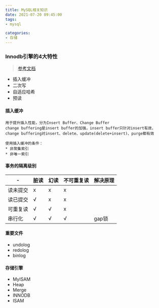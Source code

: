 ```yaml
---
title: MySQL相关知识
date: 2021-07-20 09:45:00
tags:
- mysql

categories:
- 存储
---
```


### Innodb引擎的4大特性
> [参考文档](https://www.cnblogs.com/zhs0/p/10528520.html)
- 插入缓冲
- 二次写
- 自适应哈希
- 预读

#### 插入缓冲
```textmate
用于提升插入性能，分为Insert Buffer、Change Buffer
change buffering是insert buffer的加强，insert buffer只针对insert有效，change buffering对insert、delete、update(delete+insert)、purge都有效

使用插入缓冲的条件：
* 非聚集索引
* 非唯一索引
```

#### 事务的隔离级别

|-|脏读|幻读|不可重复读|解决原理|
|---|---|---|---|---|
|读未提交|x|x|x||
|读已提交|√|x|x||
|可重复读|√|√|x||
|串行化|√|√|√|gap锁|

#### 重要文件
- undolog
- redolog
- binlog

#### 存储引擎
- MyISAM
- Heap
- Merge
- INNODB
- ISAM
